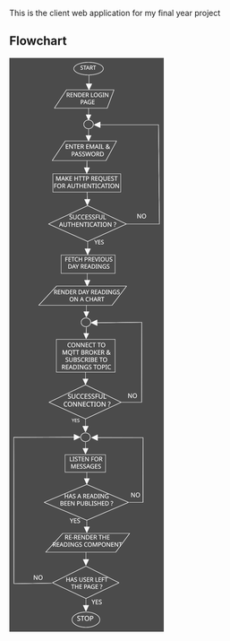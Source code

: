 This is the client web application for my final year project

## Flowchart

![](./docs/web-app-dark.svg)
